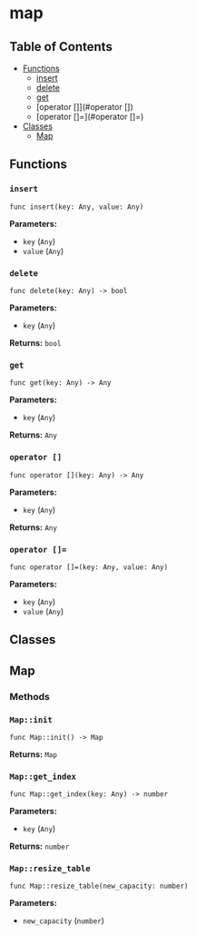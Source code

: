 # map

## Table of Contents

- [Functions](#functions)
  - [insert](#insert)
  - [delete](#delete)
  - [get](#get)
  - [operator []](#operator [])
  - [operator []=](#operator []=)
- [Classes](#classes)
  - [Map](#Map)

## Functions

### `insert`

```xylia
func insert(key: Any, value: Any)
```

**Parameters:**

- `key` (`Any`)
- `value` (`Any`)

### `delete`

```xylia
func delete(key: Any) -> bool
```

**Parameters:**

- `key` (`Any`)

**Returns:** `bool` 

### `get`

```xylia
func get(key: Any) -> Any
```

**Parameters:**

- `key` (`Any`)

**Returns:** `Any` 

### `operator []`

```xylia
func operator [](key: Any) -> Any
```

**Parameters:**

- `key` (`Any`)

**Returns:** `Any` 

### `operator []=`

```xylia
func operator []=(key: Any, value: Any)
```

**Parameters:**

- `key` (`Any`)
- `value` (`Any`)

## Classes

## Map

### Methods

### `Map::init`

```xylia
func Map::init() -> Map
```

**Returns:** `Map` 

### `Map::get_index`

```xylia
func Map::get_index(key: Any) -> number
```

**Parameters:**

- `key` (`Any`)

**Returns:** `number` 

### `Map::resize_table`

```xylia
func Map::resize_table(new_capacity: number)
```

**Parameters:**

- `new_capacity` (`number`)

